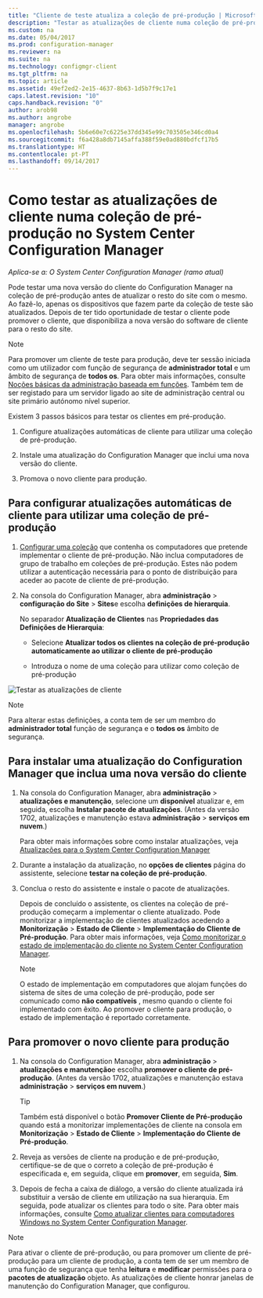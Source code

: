 ```yaml
---
title: "Cliente de teste atualiza a coleção de pré-produção | Microsoft Docs"
description: "Testar as atualizações de cliente numa coleção de pré-produção no System Center Configuration Manager."
ms.custom: na
ms.date: 05/04/2017
ms.prod: configuration-manager
ms.reviewer: na
ms.suite: na
ms.technology: configmgr-client
ms.tgt_pltfrm: na
ms.topic: article
ms.assetid: 49ef2ed2-2e15-4637-8b63-1d5b7f9c17e1
caps.latest.revision: "10"
caps.handback.revision: "0"
author: arob98
ms.author: angrobe
manager: angrobe
ms.openlocfilehash: 5b6e60e7c6225e37dd345e99c703505e346cd0a4
ms.sourcegitcommit: f6a428a8db7145affa388f59e0ad880bdfcf17b5
ms.translationtype: HT
ms.contentlocale: pt-PT
ms.lasthandoff: 09/14/2017
---
```

# <a name="how-to-test-client-upgrades-in-a-pre-production-collection-in-system-center-configuration-manager"></a>Como testar as atualizações de cliente numa coleção de pré-produção no System Center Configuration Manager

*Aplica-se a: O System Center Configuration Manager (ramo atual)*

Pode testar uma nova versão do cliente do Configuration Manager na coleção de pré-produção antes de atualizar o resto do site com o mesmo.  Ao fazê-lo, apenas os dispositivos que fazem parte da coleção de teste são atualizados. Depois de ter tido oportunidade de testar o cliente pode promover o cliente, que disponibiliza a nova versão do software de cliente para o resto do site.

> [!NOTE]
> Para promover um cliente de teste para produção, deve ter sessão iniciada como um utilizador com função de segurança de **administrador total** e um âmbito de segurança de **todos os**. Para obter mais informações, consulte [Noções básicas da administração baseada em funções](/sccm/core/understand/fundamentals-of-role-based-administration). Também tem de ser registado para um servidor ligado ao site de administração central ou site primário autónomo nível superior.

 Existem 3 passos básicos para testar os clientes em pré-produção.  

1.  Configure atualizações automáticas de cliente para utilizar uma coleção de pré-produção.  

2.  Instale uma atualização do Configuration Manager que inclui uma nova versão do cliente.  

3.  Promova o novo cliente para produção.  

##  <a name="to-configure-automatic-client-upgrades-to-use-a-pre-production-collection"></a>Para configurar atualizações automáticas de cliente para utilizar uma coleção de pré-produção  

1. [Configurar uma coleção](..\collections\create-collections.md) que contenha os computadores que pretende implementar o cliente de pré-produção. Não inclua computadores de grupo de trabalho em coleções de pré-produção. Estes não podem utilizar a autenticação necessária para o ponto de distribuição para aceder ao pacote de cliente de pré-produção.   

1.  Na consola do Configuration Manager, abra **administração** > **configuração do Site** > **Sites**e escolha **definições de hierarquia**.  

     No separador **Atualização de Clientes** nas **Propriedades das Definições de Hierarquia**:  

    -   Selecione **Atualizar todos os clientes na coleção de pré-produção automaticamente ao utilizar o cliente de pré-produção**  

    -   Introduza o nome de uma coleção para utilizar como coleção de pré-produção  

![Testar as atualizações de cliente](media/test-client-upgrades.png)

>[!NOTE]
>Para alterar estas definições, a conta tem de ser um membro do **administrador total** função de segurança e o **todos os** âmbito de segurança.


##  <a name="to-install-a-configuration-manager-update-that-includes-a-new-version-of-the-client"></a>Para instalar uma atualização do Configuration Manager que inclua uma nova versão do cliente  

1.  Na consola do Configuration Manager, abra **administração** > **atualizações e manutenção**, selecione um **disponível** atualizar e, em seguida, escolha **Instalar pacote de atualizações**. (Antes da versão 1702, atualizações e manutenção estava **administração** > **serviços em nuvem**.)

     Para obter mais informações sobre como instalar atualizações, veja [Atualizações para o System Center Configuration Manager](../../../../core/servers/manage/updates.md)  

2.  Durante a instalação da atualização, no **opções de clientes** página do assistente, selecione **testar na coleção de pré-produção**.  

3.  Conclua o resto do assistente e instale o pacote de atualizações.  

     Depois de concluído o assistente, os clientes na coleção de pré-produção começarm a implementar o cliente atualizado. Pode monitorizar a implementação de clientes atualizados acedendo a **Monitorização** > **Estado de Cliente** > **Implementação do Cliente de Pré-produção**. Para obter mais informações, veja [Como monitorizar o estado de implementação do cliente no System Center Configuration Manager](../../../../core/clients/deploy/monitor-client-deployment-status.md).

    > [!NOTE]
    > O estado de implementação em computadores que alojam funções do sistema de sites de uma coleção de pré-produção, pode ser comunicado como **não compatíveis** , mesmo quando o cliente foi implementado com êxito. Ao promover o cliente para produção, o estado de implementação é reportado corretamente.

##  <a name="to-promote-the-new-client-to-production"></a>Para promover o novo cliente para produção  

1.  Na consola do Configuration Manager, abra **administração** > **atualizações e manutenção**e escolha **promover o cliente de pré-produção**. (Antes da versão 1702, atualizações e manutenção estava **administração** > **serviços em nuvem**.)

    > [!TIP]
    > Também está disponível o botão **Promover Cliente de Pré-produção** quando está a monitorizar implementações de cliente na consola em **Monitorização** > **Estado de Cliente** > **Implementação do Cliente de Pré-produção**.

2.  Reveja as versões de cliente na produção e de pré-produção, certifique-se de que o correto a coleção de pré-produção é especificada e, em seguida, clique em **promover**, em seguida, **Sim**.  

3.  Depois de fecha a caixa de diálogo, a versão do cliente atualizada irá substituir a versão de cliente em utilização na sua hierarquia. Em seguida, pode atualizar os clientes para todo o site. Para obter mais informações, consulte [Como atualizar clientes para computadores Windows no System Center Configuration Manager](../../../../core/clients/manage/upgrade/upgrade-clients-for-windows-computers.md).  

>[!NOTE]
>Para ativar o cliente de pré-produção, ou para promover um cliente de pré-produção para um cliente de produção, a conta tem de ser um membro de uma função de segurança que tenha **leitura** e **modificar** permissões para o **pacotes de atualização** objeto.
>As atualizações de cliente honrar janelas de manutenção do Configuration Manager, que configurou.
